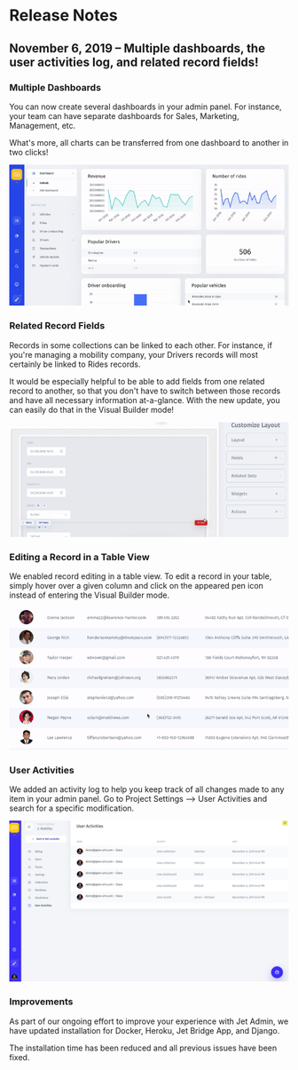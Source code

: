 # Release Notes

## November 6, 2019 – Multiple dashboards, the user activities log, and related record fields!

### Multiple Dashboards

You can now create several dashboards in your admin panel. For instance, your team can have separate dashboards for Sales, Marketing, Management, etc. 

What's more, all charts can be transferred from one dashboard to another in two clicks!

![](../.gitbook/assets/ezgif-6-bd1458bf3d02.gif)

### Related Record Fields

Records in some collections can be linked to each other. For instance, if you're managing a mobility company, your Drivers records will most certainly be linked to Rides records.

It would be especially helpful to be able to add fields from one related record to another, so that you don't have to switch between those records and have all necessary information at-a-glance. With the new update, you can easily do that in the Visual Builder mode!

![](../.gitbook/assets/ezgif-6-6b3824b14715.gif)

### Editing a Record in a Table View

We enabled record editing in a table view. To edit a record in your table, simply hover over a given column and click on the appeared pen icon instead of entering the Visual Builder mode.

![](../.gitbook/assets/ezgif-6-0f56fee8e9f7%20%281%29.gif)

### User Activities

We added an activity log to help you keep track of all changes made to any item in your admin panel. Go to Project Settings ⟶ User Activities and search for a specific modification.

![](../.gitbook/assets/image%20%2893%29.png)

### Improvements

As part of our ongoing effort to improve your experience with Jet Admin, we have updated installation for Docker, Heroku, Jet Bridge App, and Django. 

The installation time has been reduced and all previous issues have been fixed. 



